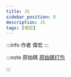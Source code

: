 ```yaml
---
title: JS
sidebar_position: 8
description: JS
tags: [偉宏]
---
```

:::info 作者
偉宏
:::

:::note 原始碼
[原始碼打包](./2023-11-29/2023-11-29.zip)

:::
